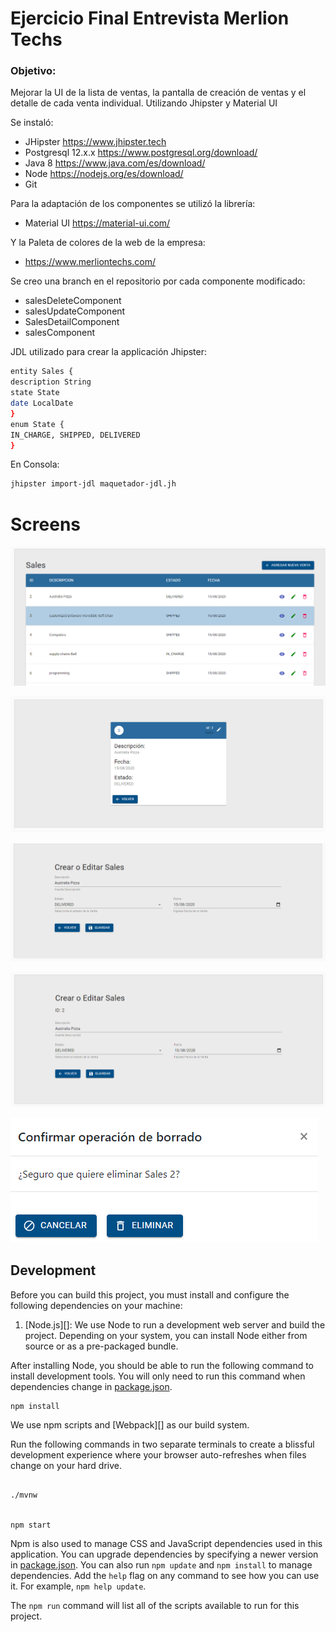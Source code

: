 # Ejercicio Final Entrevista Merlion Techs

### Objetivo:

Mejorar la UI de la lista de ventas, la pantalla de creación de ventas y el
detalle de cada venta individual. Utilizando Jhipster y Material UI

Se instaló:

- JHipster https://www.jhipster.tech
- Postgresql 12.x.x https://www.postgresql.org/download/
- Java 8 https://www.java.com/es/download/
- Node https://nodejs.org/es/download/
- Git

Para la adaptación de los componentes se utilizó la librería:

- Material UI https://material-ui.com/

Y la Paleta de colores de la web de la empresa:

- https://www.merliontechs.com/

Se creo una branch en el repositorio por cada componente modificado:

- salesDeleteComponent
- salesUpdateComponent
- SalesDetailComponent
- salesComponent

JDL utilizado para crear la applicación Jhipster:

```sh
entity Sales {
description String
state State
date LocalDate
}
enum State {
IN_CHARGE, SHIPPED, DELIVERED
}
```

En Consola:

```sh
jhipster import-jdl maquetador-jdl.jh
```

# Screens

![Sales Screen](readmeImg/SalesScreen.png)

![Sales View](readmeImg/SalesView.png)

![Sales new](readmeImg/SalesNew.png)

![Sales Update](readmeImg/SalesUpdate.png)

![Sales Delete](readmeImg/salesDelete.png)

## Development

Before you can build this project, you must install and configure the following dependencies on your machine:

1. [Node.js][]: We use Node to run a development web server and build the project.
   Depending on your system, you can install Node either from source or as a pre-packaged bundle.

After installing Node, you should be able to run the following command to install development tools.
You will only need to run this command when dependencies change in [package.json](package.json).

```
npm install
```

We use npm scripts and [Webpack][] as our build system.

Run the following commands in two separate terminals to create a blissful development experience where your browser auto-refreshes when files change on your hard drive.

```

./mvnw


npm start
```

Npm is also used to manage CSS and JavaScript dependencies used in this application. You can upgrade dependencies by
specifying a newer version in [package.json](package.json). You can also run `npm update` and `npm install` to manage dependencies.
Add the `help` flag on any command to see how you can use it. For example, `npm help update`.

The `npm run` command will list all of the scripts available to run for this project.
